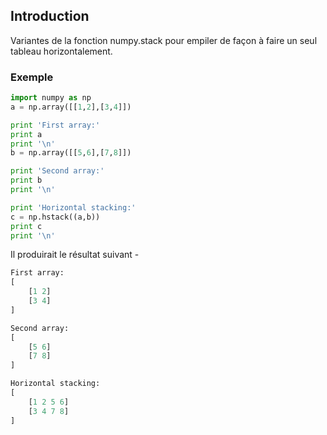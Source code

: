 ## Introduction

Variantes de la fonction numpy.stack pour empiler de façon à faire un seul tableau horizontalement.

### Exemple

```python
import numpy as np 
a = np.array([[1,2],[3,4]]) 

print 'First array:' 
print a 
print '\n'  
b = np.array([[5,6],[7,8]]) 

print 'Second array:' 
print b 
print '\n'  

print 'Horizontal stacking:' 
c = np.hstack((a,b)) 
print c 
print '\n'
```

Il produirait le résultat suivant -

```python
First array:
[
    [1 2]
    [3 4]
]

Second array:
[
    [5 6]
    [7 8]
]

Horizontal stacking:
[
    [1 2 5 6]
    [3 4 7 8]
]
```